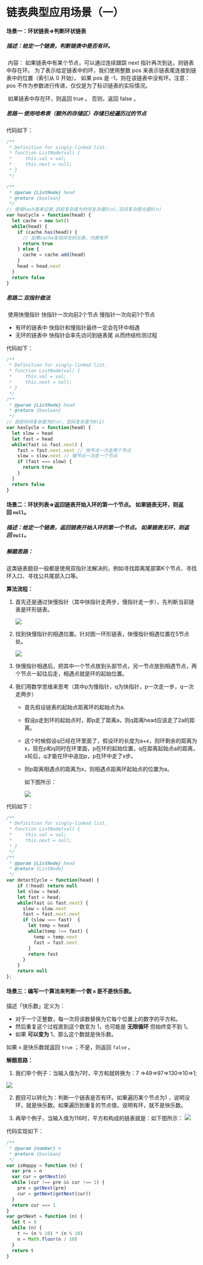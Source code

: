 # 链表典型应用场景（一）

#### 场景一：环状链表=>判断环状链表

##### 描述：给定一个链表，判断链表中是否有环。

​	内容： 如果链表中有某个节点，可以通过连续跟踪 next 指针再次到达，则链表中存在环。 为了表示给定链表中的环，我们使用整数 pos 来表示链表尾连接到链表中的位置（索引从 0 开始）。 如果 pos 是 -1，则在该链表中没有环。注意：pos 不作为参数进行传递，仅仅是为了标识链表的实际情况。

​	如果链表中存在环，则返回 true 。 否则，返回 false 。

##### 思路一 使用哈希表（额外的存储区）存储已经遍历过的节点    

代码如下：

```javascript
/**
 * Definition for singly-linked list.
 * function ListNode(val) {
 *     this.val = val;
 *     this.next = null;
 * }
 */

/**
 * @param {ListNode} head
 * @return {boolean}
 */
// 使用hash表来记录,目前复杂度为时间复杂度O(n),空间复杂度也是O(n)
var hasCycle = function(head) {
  let cache = new Set()
  while(head) {
    if (cache.has(head)) {
      // 如果cache发现存在的元素，代表有环
      return true 
    } else {
      cache = cache.add(head)
    }
    head = head.next
  }
  return false
}
```

##### 思路二 双指针做法    

​	使用快慢指针 快指针一次向前2个节点 慢指针一次向前1个节点 

- 有环的链表中 快指针和慢指针最终一定会在环中相遇 
- 无环的链表中 快指针会率先访问到链表尾 从而终结检测过程    

代码如下：

```javascript
/**
 * Definition for singly-linked list.
 * function ListNode(val) {
 *     this.val = val;
 *     this.next = null;
 * }
 */
/**
 * @param {ListNode} head
 * @return {boolean}
 */
// 目前时间复杂度为O(n)，空间复杂度为O(1)
var hasCycle = function(head) {
  let slow = head
  let fast = head
  while(fast && fast.next) {
    fast = fast.next.next // 快节点一次走两个节点
    slow = slow.next // 慢节点一次走一个节点
    if (fast === slow) {
      return true
    }
  }
  return false
}
```

#### 场景二：环状列表=>返回链表开始入环的第一个节点。 如果链表无环，则返回 `null`。 

##### 描述：给定一个链表，返回链表开始入环的第一个节点。 如果链表无环，则返回 `null`。 

##### 解题思路：

​	这类链表题目一般都是使用双指针法解决的，例如寻找距离尾部第K个节点、寻找环入口、寻找公共尾部入口等。 

**算法流程：**

1. 首先还是通过快慢指针（其中快指针走两步，慢指针走一步），先判断当前链表是环形链表。

    ![](../../images/arithmetic/chain1.png)

2. 找到快慢指针的相遇位置。针对图一环形链表，快慢指针相遇位置在5节点处。

    ![](../../images/arithmetic/chain2.png)

3. 快慢指针相遇后，把其中一个节点放到头部节点，另一节点放到相遇节点，两个节点一起往后走，相遇点就是环的起始位置。

4. 我们用数学思维来思考（其中p为慢指针，q为快指针，p一次走一步，q一次走两步）

   - 首先假设链表的起始点距离环的起始点为a.

   - 假设p走到环的起始点时，即p走了距离a，则q距离head应该走了2a的距离。

   - 这个时候假设q已经在环里面了，假设环的长度为a+x，则环剩余的距离为x，现在p和q同时在环里面，p在环的起始位置，q在距离起始点a的距离，x轮后，q才能在环中追加p，p在环中走了x步。

   - 则p距离相遇点的距离为x，则相遇点距离环起始点的位置为a。

     如下图所示：

     ![](../../images/arithmetic/chain3.png)
   

代码如下：

```javascript
/**
 * Definition for singly-linked list.
 * function ListNode(val) {
 *     this.val = val;
 *     this.next = null;
 * }
 */
/**
 * @param {ListNode} head
 * @return {ListNode}
 */
var detectCycle = function(head) {
    if (!head) return null
    let slow = head;
    let fast = head;
    while(fast && fast.next) {
      slow = slow.next
      fast = fast.next.next
      if (slow === fast)  {
        let temp = head
        while(temp !== fast) {
          temp = temp.next
          fast = fast.next
        }
        return fast
      }
    }
    return null
};
```

#### 场景三：编写一个算法来判断一个数 `n` 是不是快乐数。 

描述「快乐数」定义为：

- 对于一个正整数，每一次将该数替换为它每个位置上的数字的平方和。
- 然后重复这个过程直到这个数变为 1，也可能是 **无限循环** 但始终变不到 1。
- 如果 **可以变为**  1，那么这个数就是快乐数。

如果 `n` 是快乐数就返回 `true` ；不是，则返回 `false` 。

**解题思路：**

1. 我们举个例子：当输入值为7时，平方和就转换为：7 =>49=>97=>130=>10=>1;

  ![](../../images/arithmetic/202_fig1.png)

2. 题目可以转化为：判断一个链表是否有环。如果遍历某个节点为1 ，说明没环，就是快乐数。如果遍历到重复的节点值，说明有环，就不是快乐数。

3. 再举个例子，当输入值为116时，平方和构成的链表就是：如下图所示：
   ![](../../images/arithmetic/202_fig2.png)

代码实现如下：

```javascript
/**
 * @param {number} n
 * @return {boolean}
 */
var isHappy = function (n) {
  var pre = n
  var cur = getNext(n)
  while (cur !== pre && cur !== 1) {
    pre = getNext(pre)
    cur = getNext(getNext(cur))
  }
  return cur === 1
}
var getNext = function (n) {
  let t = 0
  while (n) {
    t += (n % 10) * (n % 10)
    n = Math.floor(n / 10)
  }
  return t
}
```

